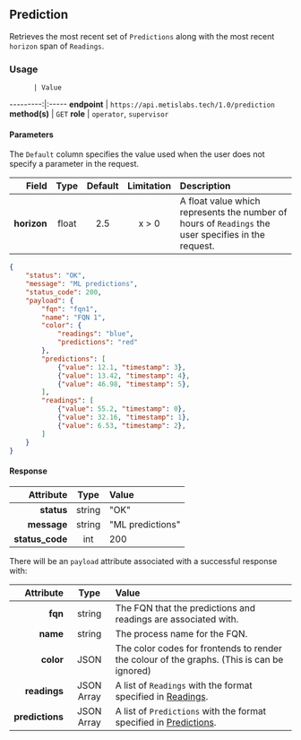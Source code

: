 ## Prediction
Retrieves the most recent set of `Predictions` along with the most recent `horizon` span of `Readings`.

### Usage

          | Value
---------:|:-----
__endpoint__ | `https://api.metislabs.tech/1.0/prediction`
__method(s)__ | `GET`
__role__ | `operator`, `supervisor`

#### Parameters

The `Default` column specifies the value used when the user does not specify a parameter in the request.

Field | Type | Default | Limitation | Description
-----:|:----:|:---------:|:----------:|:-----------
__horizon__ | float | 2.5 | x > 0 | A float value which represents the number of hours of `Readings` the user specifies in the request.

```json
{
    "status": "OK",
    "message": "ML predictions",
    "status_code": 200,
    "payload": {
        "fqn": "fqn1",
        "name": "FQN 1",
        "color": {
            "readings": "blue",
            "predictions": "red"
        },
        "predictions": [
            {"value": 12.1, "timestamp": 3},
            {"value": 13.42, "timestamp": 4},
            {"value": 46.98, "timestamp": 5},
        ],
        "readings": [
            {"value": 55.2, "timestamp": 0},
            {"value": 32.16, "timestamp": 1},
            {"value": 6.53, "timestamp": 2},
        ]       
    }
}
```


#### Response

 Attribute | Type | Value
---------:|:----:|:-----
__status__ | string | "OK"
__message__ | string | "ML predictions"
__status_code__ | int | 200

There will be an `payload` attribute associated with a successful response with:

 Attribute | Type | Value
---------:|:----:|:-----
__fqn__ | string | The FQN that the predictions and readings are associated with.
__name__ | string | The process name for the FQN.
__color__ | JSON | The color codes for frontends to render the colour of the graphs. (This is can be ignored)
__readings__ | JSON Array | A list of `Readings` with the format specified in [Readings](#readings).
__predictions__ | JSON Array | A list of `Predictions` with the format specified in [Predictions](#predictions).